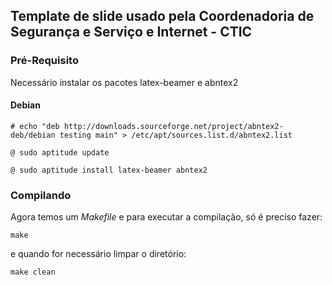 ## Template de slide usado pela Coordenadoria de Segurança e Serviço e Internet - CTIC

###  Pré-Requisito 

Necessário instalar os pacotes latex-beamer e abntex2

#### Debian
```
# echo "deb http://downloads.sourceforge.net/project/abntex2-deb/debian testing main" > /etc/apt/sources.list.d/abntex2.list

@ sudo aptitude update

@ sudo aptitude install latex-beamer abntex2
```
### Compilando

Agora temos um _Makefile_ e para executar a compilação, só é preciso fazer:
```
make
```

e quando for necessário limpar o diretório:
```
make clean
```